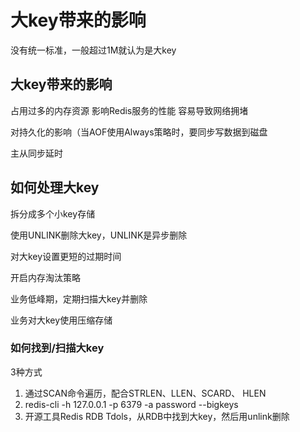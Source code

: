 # 大key带来的影响

没有统一标准，一般超过1M就认为是大key



## 大key带来的影响
占用过多的内存资源
影响Redis服务的性能
容易导致网络拥堵

对持久化的影响（当AOF使用Always策略时，要同步写数据到磁盘

主从同步延时



## 如何处理大key
拆分成多个小key存储

使用UNLINK删除大key，UNLINK是异步删除

对大key设置更短的过期时间

开启内存淘汰策略

业务低峰期，定期扫描大key并删除

业务对大key使用压缩存储



### 如何找到/扫描大key

3种方式

1. 通过SCAN命令遍历，配合STRLEN、LLEN、SCARD、 HLEN
2. redis-cli -h 127.0.0.1 -p 6379 -a password --bigkeys
3. 开源工具Redis RDB Tdols，从RDB中找到大key，然后用unlink删除